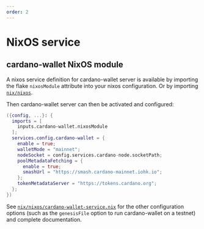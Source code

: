 ```yaml
---
order: 2
---
```


# NixOS service

## cardano-wallet NixOS module

A nixos service definition for cardano-wallet server is available by importing the flake `nixosModule` attribute into your nixos configuration. Or by importing [`nix/nixos`](https://github.com/input-output-hk/cardano-wallet/tree/master/nix/nixos).

Then cardano-wallet server can then be activated and configured:

```nix
({config, ...}: {
  imports = [
    inputs.cardano-wallet.nixosModule
  ];
  services.config.cardano-wallet = {
    enable = true;
    walletMode = "mainnet";
    nodeSocket = config.services.cardano-node.socketPath;
    poolMetadataFetching = {
      enable = true;
      smashUrl = "https://smash.cardano-mainnet.iohk.io";
    };
    tokenMetadataServer = "https://tokens.cardano.org";
  };
})
```

See [`nix/nixos/cardano-wallet-service.nix`](https://github.com/input-output-hk/cardano-wallet/tree/master/nix/nixos/cardano-wallet-service.nix) for the other configuration options (such as the `genesisFile` option to run cardano-wallet on a testnet) and complete documentation.
